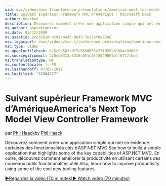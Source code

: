 ```yaml
---
uid: mvc/videos/mvc-1/conference-presentations/americas-next-top-model-view-controller-framework
title: Suivant supérieur Framework MVC d’Amérique | Microsoft Docs
author: Haacked
description: Découvrez comment créer une application simple qui met en évidence certaines des fonctionnalités clés d’ASP.NET MVC. En outre, découvrez comment améliorer la productivité en utilisant certains du...
ms.author: aspnetcontent
ms.date: 05/12/2009
ms.assetid: 2ce3281d-dc92-4a43-9645-7e12ef6e72a6
msc.legacyurl: /mvc/videos/mvc-1/conference-presentations/americas-next-top-model-view-controller-framework
msc.type: video
ms.openlocfilehash: be5c9b503cdf7c5650b55e73fd95b01864c03089
ms.sourcegitcommit: b28cd0313af316c051c2ff8549865bff67f2fbb4
ms.translationtype: MT
ms.contentlocale: fr-FR
ms.lasthandoff: 07/05/2018
ms.locfileid: "37804777"
---
```

<a name="americas-next-top-model-view-controller-framework"></a><span data-ttu-id="6fc52-104">Suivant supérieur Framework MVC d’Amérique</span><span class="sxs-lookup"><span data-stu-id="6fc52-104">America's Next Top Model View Controller Framework</span></span>
====================
<span data-ttu-id="6fc52-105">par [Phil Haack](https://github.com/Haacked)</span><span class="sxs-lookup"><span data-stu-id="6fc52-105">by [Phil Haack](https://github.com/Haacked)</span></span>

<span data-ttu-id="6fc52-106">Découvrez comment créer une application simple qui met en évidence certaines des fonctionnalités clés d’ASP.NET MVC.</span><span class="sxs-lookup"><span data-stu-id="6fc52-106">See how to build a simple application that highlights some of the key capabilities of ASP.NET MVC.</span></span> <span data-ttu-id="6fc52-107">En outre, découvrez comment améliorer la productivité en utilisant certains des nouveaux outils fonctionnalités utile.</span><span class="sxs-lookup"><span data-stu-id="6fc52-107">Also, learn how to improve productivity using some of the cool new tooling features.</span></span>

[<span data-ttu-id="6fc52-108">&#9654;Regardez la vidéo (70 minutes)</span><span class="sxs-lookup"><span data-stu-id="6fc52-108">&#9654; Watch video (70 minutes)</span></span>](https://channel9.msdn.com/Blogs/ASP-NET-Site-Videos/americas-next-top-model-view-controller-framework)
